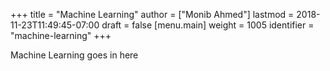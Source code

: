 +++
title = "Machine Learning"
author = ["Monib Ahmed"]
lastmod = 2018-11-23T11:49:45-07:00
draft = false
[menu.main]
  weight = 1005
  identifier = "machine-learning"
+++

Machine Learning goes in here

